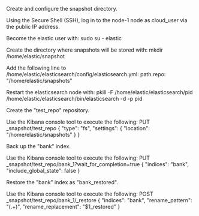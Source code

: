Create and configure the snapshot directory.

Using the Secure Shell (SSH), log in to the node-1 node as cloud_user via the public IP address.

Become the elastic user with:
sudo su - elastic

Create the directory where snapshots will be stored with:
mkdir /home/elastic/snapshot

Add the following line to /home/elastic/elasticsearch/config/elasticsearch.yml:
path.repo: "/home/elastic/snapshots"

Restart the elasticsearch node with:
pkill -F /home/elastic/elasticsearch/pid
/home/elastic/elasticsearch/bin/elasticsearch -d -p pid

Create the "test_repo" repository.

Use the Kibana console tool to execute the following:
PUT _snapshot/test_repo
{
  "type": "fs",
  "settings": {
    "location": "/home/elastic/snapshots"
  }
}

Back up the "bank" index.

Use the Kibana console tool to execute the following:
PUT _snapshot/test_repo/bank_1?wait_for_completion=true
{
  "indices": "bank", 
  "include_global_state": false
}

Restore the "bank" index as "bank_restored".

Use the Kibana console tool to execute the following:
POST _snapshot/test_repo/bank_1/_restore
{
  "indices": "bank",
  "rename_pattern": "(.+)",
  "rename_replacement": "$1_restored"
}
